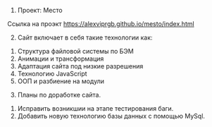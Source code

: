 1. Проект: Место

Ссылка на проэкт https://alexviprgb.github.io/mesto/index.html

2. Сайт включает в себя такие технологии как: 
1) Структура файловой системы по БЭМ
2) Анимации и трансформация
3) Адаптация сайта под низкие разрешения 
4) Технологию JavaScript
5) ООП и разбиение на модули 

3. Планы по доработке сайта.
1) Исправить возникшии на этапе тестирования баги.
2) Добавить новую технологию базы данных с помощью MySql.